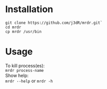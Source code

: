 # Installation
    git clone https://github.com/j3dR/mrdr.git`
    cd mrdr
    cp mrdr /usr/bin

# Usage
To kill process(es):  
`mrdr process-name`  
Show help:  
`mrdr --help` or `mrdr -h`
